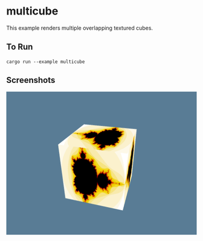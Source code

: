# multicube

This example renders multiple overlapping textured cubes.

## To Run

```
cargo run --example multicube
```

## Screenshots

![Multicube example](./screenshot.png)
